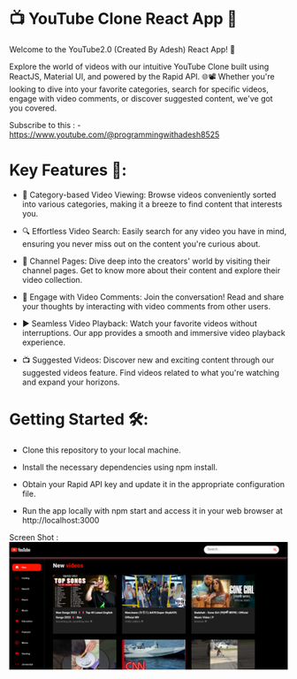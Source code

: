  # 📺 YouTube Clone React App 🎥

 Welcome to the YouTube2.0 (Created By Adesh) React App! 🚀

Explore the world of videos with our intuitive YouTube Clone built using ReactJS, Material UI, and powered by the Rapid API. 🌐📽️ Whether you're looking to dive into your favorite categories, search for specific videos, engage with video comments, or discover suggested content, we've got you covered.

Subscribe to this : - https://www.youtube.com/@programmingwithadesh8525

# Key Features 🌟:

- 🔷 Category-based Video Viewing: Browse videos conveniently sorted into various categories, making it a breeze to find content that interests you.

* 🔍 Effortless Video Search: Easily search for any video you have in mind, ensuring you never miss out on the content you're curious about.

+ 📢 Channel Pages: Dive deep into the creators' world by visiting their channel pages. Get to know more about their content and explore their video collection.

- 💬 Engage with Video Comments: Join the conversation! Read and share your thoughts by interacting with video comments from other users.

* ▶️ Seamless Video Playback: Watch your favorite videos without interruptions. Our app provides a smooth and immersive video playback experience.

+ 📺 Suggested Videos: Discover new and exciting content through our suggested videos feature. Find videos related to what you're watching and expand your horizons.

# Getting Started 🛠️:

- Clone this repository to your local machine.
* Install the necessary dependencies using npm install.
+ Obtain your Rapid API key and update it in the appropriate configuration file.
- Run the app locally with npm start and access it in your web browser at http://localhost:3000
  




Screen Shot :
![screenshot](https://github.com/Nitinpr1/Youtube-2.0/blob/main/src/utils/youtube-2.png)
